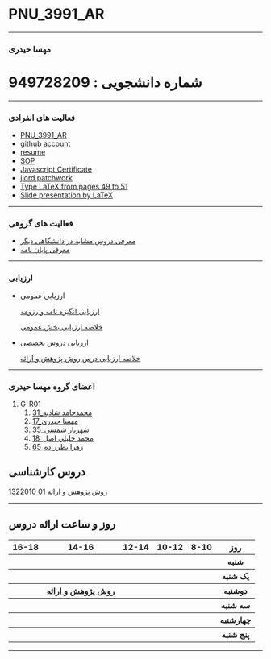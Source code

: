 # PNU_3991_AR
---------
### مهسا حیدری
# شماره دانشجویی : 949728209
------------------
### فعالیت های انفرادی


- [PNU_3991_AR](https://github.com/Mahsa-Heydari/PNU_3991_AR)
- [github account](https://github.com/Mahsa-Heydari/)
- [resume](https://mahsa-heydari.github.io/)
- [SOP](https://mahsa-heydari.github.io/SOP/)
- [Javascript Certificate](https://github.com/Mahsa-Heydari/PNU_3991_AR/blob/main/JavaScript_Certificate.pdf)
- [jlord patchwork](https://github.com/Mahsa-Heydari/PNU_3991_AR/blob/main/jlord%20patchwork.pdf)
- [Type LaTeX from pages 49 to 51](https://github.com/Mahsa-Heydari/PNU_3991_AR/blob/main/m.heydari.pdf)
- [Slide presentation by LaTeX](https://github.com/Mahsa-Heydari/PNU_3991_AR/blob/main/M.heydarisliade.pdf)

-------------------
### فعالیت های گروهی

- [معرفی دروس مشابه در دانشگاهی دیگر]()
- [معرفی پایان نامه]()


---------------------

### ارزیابی

- ارزیابی عمومی


     [ارزیابی انگیزه نامه و رزومه]()
     
     [خلاصه ارزیابی بخش عمومی]()


- ارزیابی دروس تخصصی


     [خلاصه ارزیابی درس روش پژوهش و ارائه]()


--------------------

### اعضای گروه مهسا حیدری


1. G-R01
    1. [31_محمدحامد شادبه](https://github.com/AliRazavi-edu/PNU_3991/tree/master/_BSc/ResearchAndPresentationMethods/1322010_01/31_%D9%85%D8%AD%D9%85%D8%AF%D8%AD%D8%A7%D9%85%D8%AF%20%D8%B4%D8%A7%D8%AF%D8%A8%D9%87)    
    1. [17_مهسا حيدري](https://github.com/AliRazavi-edu/PNU_3991/tree/master/_BSc/ResearchAndPresentationMethods/1322010_01/17_%D9%85%D9%87%D8%B3%D8%A7%20%D8%AD%D9%8A%D8%AF%D8%B1%D9%8A)   
    1. [35_شهريار شمسي](https://github.com/AliRazavi-edu/PNU_3991/tree/master/_BSc/ResearchAndPresentationMethods/1322010_01/35_%D8%B4%D9%87%D8%B1%D9%8A%D8%A7%D8%B1%20%D8%B4%D9%85%D8%B3%D9%8A)       
    1. [18_محمد خليلي اصل](https://github.com/AliRazavi-edu/PNU_3991/tree/master/_BSc/ResearchAndPresentationMethods/1322010_02/18_%D9%85%D8%AD%D9%85%D8%AF%20%D8%AE%D9%84%D9%8A%D9%84%D9%8A%20%D8%A7%D8%B5%D9%84)   
   1. [65_زهرا نظرزاده](https://github.com/AliRazavi-edu/PNU_3991/tree/master/_BSc/ResearchAndPresentationMethods/1322010_01/65_%D8%B2%D9%87%D8%B1%D8%A7%20%D9%86%D8%B8%D8%B1%D8%B2%D8%A7%D8%AF%D9%87)

## دروس کارشناسی

[روش پژوهش و ارائه 01 1322010](https://github.com/AliRazavi-edu/PNU_3991/tree/master/_BSc/ResearchAndPresentationMethods)

--------------


## روز و ساعت ارائه دروس

<table style="width:100%">
  <tr>
    <th >16-18</th>
    <th >14-16</th>
    <th >12-14</th>
    <th>10-12</th>
    <th>8-10</th>
    <th>روز</th>
  </tr>
  <tr>
    <th ></th>
    <th ></th>
    <th ></th>
    <th></th>
    <th></th>
    <th>شنبه</th>
  </tr>
   <tr>
    <th ></th>
    <th ></th>
    <th ></th>
    <th></th>
    <th ></th>
    <th>یک شنبه</th>
  </tr>
   <th ></th>
     <th ><a  href="https://github.com/AliRazavi-edu/PNU_3991/tree/master/_BSc/ResearchAndPresentationMethods">روش پژوهش و ارائه</a></th>
     <th></th>
     <th></th>
     <th></th>   
    <th>دوشنبه</th>
  </tr>
   <tr>
    <th ></th>
    <th ></th>
    <th></th>
    <th></th>
    <th ></th>
    <th>سه شنبه</th>
  </tr>
   <tr>
    <th ></th>
    <th ></th>
    <th></th>
    <th></th>
     <th ></th>
    <th>چهارشنبه</th>
  </tr>
   <tr>
   <th ></th>
    <th ></th>
     <th ></th>
     <th ></th>
     <th><a></a></th>
    <th>پنج شنبه</th>
  </tr>
</table>
 
   
------------------
